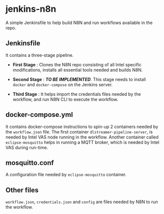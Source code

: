 # jenkins-n8n
A simple Jenkinsfile to help build N8N and run workflows available in the repo.

## Jenkinsfile
It contains a three-stage pipeline.
  - **First Stage** :  Clones the N8N repo consisting of all Intel specific modifications, installs all essential tools needed and builds N8N.
  - **Second Stage** : ***TO BE IMPLEMENTED***. 
    This stage needs to install `docker` and `docker-compose` on the Jenkins server.
    
  - **Third Stage** : It helps import the credentials files needed by the workflow, and run N8N CLI to execute the workflow.

## docker-compose.yml
It contains docker-compose instructions to spin-up 2 containers needed by the `workflow.json` file. The first container `dlstreamer-pipeline-server`, is needed by Intel VAS node running in the workflow. Another container called `eclipse-mosquitto` helps in running a MQTT broker, which is needed by Intel VAS during run-time.

## mosquitto.conf
A configuration file needed by `eclipse-mosquitto` container.

## Other files
`workflow.json`, `credentials.json` and `config` are files needed by N8N to run the workflow.
